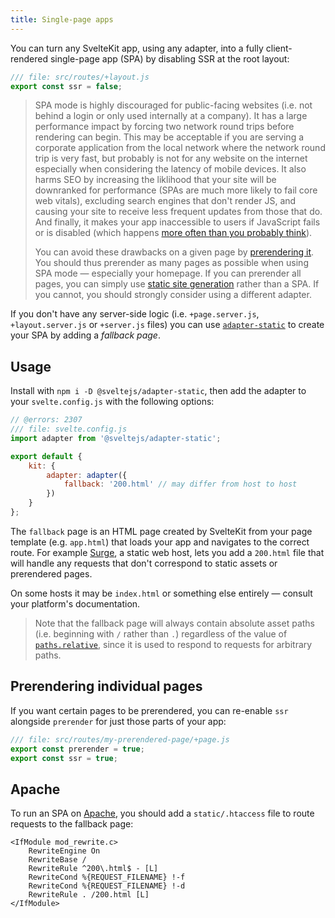 ```yaml
---
title: Single-page apps
---
```


You can turn any SvelteKit app, using any adapter, into a fully client-rendered single-page app (SPA) by disabling SSR at the root layout:

```js
/// file: src/routes/+layout.js
export const ssr = false;
```

> SPA mode is highly discouraged for public-facing websites (i.e. not behind a login or only used internally at a company). It has a large performance impact by forcing two network round trips before rendering can begin. This may be acceptable if you are serving a corporate application from the local network where the network round trip is very fast, but probably is not for any website on the internet especially when considering the latency of mobile devices. It also harms SEO by increasing the liklihood that your site will be downranked for performance (SPAs are much more likely to fail core web vitals), excluding search engines that don't render JS, and causing your site to receive less frequent updates from those that do. And finally, it makes your app inaccessible to users if JavaScript fails or is disabled (which happens [more often than you probably think](https://kryogenix.org/code/browser/everyonehasjs.html)).
>
> You can avoid these drawbacks on a given page by [prerendering it](#prerendering-individual-pages). You should thus prerender as many pages as possible when using SPA mode — especially your homepage. If you can prerender all pages, you can simply use [static site generation](adapter-static) rather than a SPA. If you cannot, you should strongly consider using a different adapter.

If you don't have any server-side logic (i.e. `+page.server.js`, `+layout.server.js` or `+server.js` files) you can use [`adapter-static`](adapter-static) to create your SPA by adding a _fallback page_.

## Usage

Install with `npm i -D @sveltejs/adapter-static`, then add the adapter to your `svelte.config.js` with the following options:

```js
// @errors: 2307
/// file: svelte.config.js
import adapter from '@sveltejs/adapter-static';

export default {
	kit: {
		adapter: adapter({
			fallback: '200.html' // may differ from host to host
		})
	}
};
```

The `fallback` page is an HTML page created by SvelteKit from your page template (e.g. `app.html`) that loads your app and navigates to the correct route. For example [Surge](https://surge.sh/help/adding-a-200-page-for-client-side-routing), a static web host, lets you add a `200.html` file that will handle any requests that don't correspond to static assets or prerendered pages.

On some hosts it may be `index.html` or something else entirely — consult your platform's documentation.

> Note that the fallback page will always contain absolute asset paths (i.e. beginning with `/` rather than `.`) regardless of the value of [`paths.relative`](/docs/configuration#paths), since it is used to respond to requests for arbitrary paths.

## Prerendering individual pages

If you want certain pages to be prerendered, you can re-enable `ssr` alongside `prerender` for just those parts of your app:

```js
/// file: src/routes/my-prerendered-page/+page.js
export const prerender = true;
export const ssr = true;
```

## Apache

To run an SPA on [Apache](https://httpd.apache.org/), you should add a `static/.htaccess` file to route requests to the fallback page:

```
<IfModule mod_rewrite.c>
	RewriteEngine On
	RewriteBase /
	RewriteRule ^200\.html$ - [L]
	RewriteCond %{REQUEST_FILENAME} !-f
	RewriteCond %{REQUEST_FILENAME} !-d
	RewriteRule . /200.html [L]
</IfModule>
```
